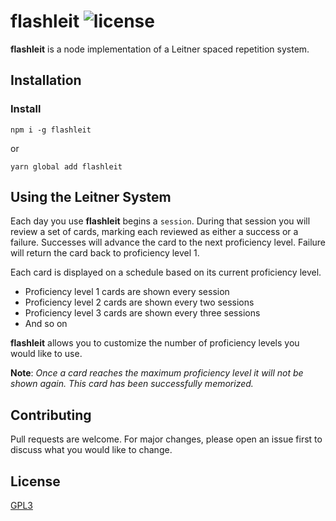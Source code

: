 # flashleit ![license](https://img.shields.io/badge/license-GPL3-blue.svg?style=flat-square)

**flashleit** is a node implementation of a Leitner spaced repetition system.

## Installation

### Install

`npm i -g flashleit`

or

`yarn global add flashleit`

## Using the Leitner System

Each day you use **flashleit** begins a `session`. During that session you will
review a set of cards, marking each reviewed as either a success or a failure.
Successes will advance the card to the next proficiency level. Failure will
return the card back to proficiency level 1.

Each card is displayed on a schedule based on its current proficiency level.

- Proficiency level 1 cards are shown every session
- Proficiency level 2 cards are shown every two sessions
- Proficiency level 3 cards are shown every three sessions
- And so on

**flashleit** allows you to customize the number of proficiency levels you
would like to use.

**Note**: _Once a card reaches the maximum proficiency level it will not be
shown again. This card has been successfully memorized._

## Contributing

Pull requests are welcome. For major changes, please open an issue first to
discuss what you would like to change.

## License

[GPL3](LICENSE)
